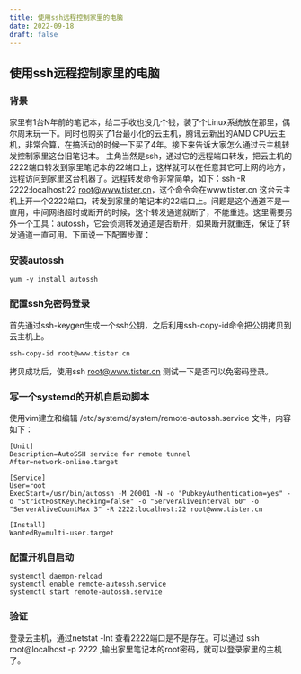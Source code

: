 ```yaml
---
title: 使用ssh远程控制家里的电脑
date: 2022-09-18
draft: false
---
```


## 使用ssh远程控制家里的电脑

### 背景
家里有1台N年前的笔记本，给二手收也没几个钱，装了个Linux系统放在那里，偶尔周末玩一下。同时也购买了1台最小化的云主机，腾讯云新出的AMD CPU云主机，非常合算，在搞活动的时候一下买了4年。接下来告诉大家怎么通过云主机转发控制家里这台旧笔记本。
主角当然是ssh，通过它的远程端口转发，把云主机的2222端口转发到家里笔记本的22端口上，这样就可以在任意其它可上网的地方，远程访问到家里这台机器了。远程转发命令非常简单，如下：ssh -R 2222:localhost:22 root@www.tister.cn，这个命令会在www.tister.cn 这台云主机上开一个2222端口，转发到家里的笔记本的22端口上。问题是这个通道不是一直用，中间网络超时或断开的时候，这个转发通道就断了，不能重连。这里需要另外一个工具：autossh，它会侦测转发通道是否断开，如果断开就重连，保证了转发通道一直可用。下面说一下配置步骤：

### 安装autossh

```shell
yum -y install autossh
```

### 配置ssh免密码登录
首先通过ssh-keygen生成一个ssh公钥，之后利用ssh-copy-id命令把公钥拷贝到云主机上。

```shell
ssh-copy-id root@www.tister.cn
```
拷贝成功后，使用ssh root@www.tister.cn 测试一下是否可以免密码登录。

### 写一个systemd的开机自启动脚本
使用vim建立和编辑 /etc/systemd/system/remote-autossh.service 文件，内容如下：

```shell
[Unit]
Description=AutoSSH service for remote tunnel
After=network-online.target

[Service]
User=root
ExecStart=/usr/bin/autossh -M 20001 -N -o "PubkeyAuthentication=yes" -o "StrictHostKeyChecking=false" -o "ServerAliveInterval 60" -o "ServerAliveCountMax 3" -R 2222:localhost:22 root@www.tister.cn

[Install]
WantedBy=multi-user.target
```
### 配置开机自启动

```shell
systemctl daemon-reload
systemctl enable remote-autossh.service
systemctl start remote-autossh.service
```

### 验证
登录云主机，通过netstat -lnt 查看2222端口是不是存在。可以通过 ssh root@localhost -p 2222 ,输出家里笔记本的root密码，就可以登录家里的主机了。